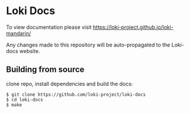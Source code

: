 # Loki Docs
To view documentation please visit https://loki-project.github.io/loki-mandarin/

Any changes made to this repository will be auto-propagated to the Loki-docs website.

## Building from source

clone repo, install dependencies and build the docs:
    
    $ git clone https://github.com/loki-project/loki-docs
    $ cd loki-docs
    $ make
    
